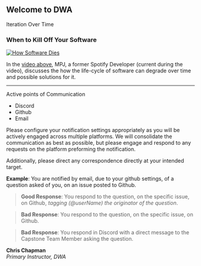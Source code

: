 ## Welcome to DWA

Iteration Over Time

### When to Kill Off Your Software
[![How Software Dies](https://img.youtube.com/vi/M6_a2wBK-yc/0.jpg)](http://bit.ly/DWA_Welcome)

In the [video above](http://bit.ly/DWA_Welcome), MPJ, a former Spotify Developer (current during the video), discusses the how the life-cycle of software can degrade over time and possible solutions for it.

---

Active points of Communication

* Discord
* Github 
* Email

Please configure your notification settings appropriately as you will be actively engaged across multiple platforms. We will consolidate the communication as best as possible, but please engage and respond to any requests on the platform preforming the notification. 

Additionally, please direct any correspondence directly at your intended target.

**Example**: You are notified by email, due to your github settings, of a question asked of you, on an issue posted to Github.

> **Good Response**: You respond to the question, on the specific issue, on Github, *tagging (@userName) the originator of the question*.

> **Bad Response**: You respond to the question, on the specific issue, on Github.

> **Bad Response**:  You respond in Discord with a direct message to the Capstone Team Member asking the question.


**Chris Chapman**  
*Primary Instructor, DWA*
